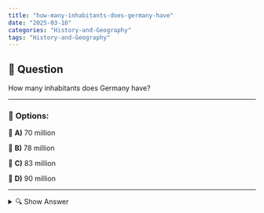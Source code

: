 ```yaml
---
title: "how-many-inhabitants-does-germany-have"
date: "2025-03-10"
categories: "History-and-Geography"
tags: "History-and-Geography"
---
```


## 📌 **Question**

How many inhabitants does Germany have?



---

### 📝 **Options:**

🔘 **A)** 70 million

🔘 **B)** 78 million

🔘 **C)** 83 million

🔘 **D)** 90 million

---

<details>
  <summary>🔍 Show Answer</summary>

  <p>
💡  <b>Correct Answer:</b>  c
  </p>
  <p>
    📖<b>Explanation:</b>
    Germany, located in Central Europe, is one of the most populous and economically significant countries in the region. Its population plays a crucial role in its workforce, cultural diversity, and political influence within the European Union. Accurate knowledge of Germany's number of inhabitants is essential for understanding its market size, social policies, and demographic trends. This question assesses the respondent's awareness of Germany's current population figures, reflecting recent statistical data up to 2023.
  </p>
</details>
